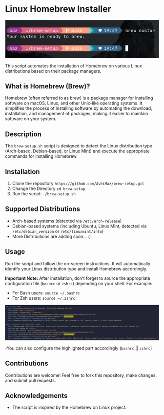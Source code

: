 # Linux Homebrew Installer

![Homebrew](image.png)

This script automates the installation of Homebrew on various Linux distributions based on their package managers.

## What is Homebrew (Brew)?

Homebrew (often referred to as brew) is a package manager for installing software on macOS, Linux, and other Unix-like operating systems. It simplifies the process of installing software by automating the download, installation, and management of packages, making it easier to maintain software on your system.

## Description

The `brew-setup.sh` script is designed to detect the Linux distribution type (Arch-based, Debian-based, or Linux Mint) and execute the appropriate commands for installing Homebrew.

## Installation

1. Clone the repository `https://github.com/AvhiMaz/brew-setup.git`
2. Change the Directory `cd brew-setup`
3. Run the script: `./brew-setup.sh`

## Supported Distributions

- Arch-based systems (detected via `/etc/arch-release`)
- Debian-based systems (including Ubuntu, Linux Mint, detected via `/etc/debian_version` or `/etc/linuxmint/info`)
- More Distributions are adding soon... :)

## Usage

Run the script and follow the on-screen instructions. It will automatically identify your Linux distribution type and install Homebrew accordingly.

**Important Note:** After installation, don't forget to source the appropriate configuration file (`bashrc` or `zshrc`) depending on your shell. For example:
- For Bash users: `source ~/.bashrc`
- For Zsh users: `source ~/.zshrc`

![Image](image2.png)

-You can also configure the highlighted part accordingly (`bashrc` || `zshrc`)

## Contributions

Contributions are welcome! Feel free to fork this repository, make changes, and submit pull requests.


## Acknowledgements

- The script is inspired by the Homebrew on Linux project.

